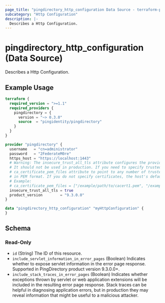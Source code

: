 ```yaml
---
page_title: "pingdirectory_http_configuration Data Source - terraform-provider-pingdirectory"
subcategory: "Http Configuration"
description: |-
  Describes a Http Configuration.
---
```


# pingdirectory_http_configuration (Data Source)

Describes a Http Configuration.

## Example Usage

```terraform
terraform {
  required_version = ">=1.1"
  required_providers {
    pingdirectory = {
      version = "~> 0.3.0"
      source  = "pingidentity/pingdirectory"
    }
  }
}

provider "pingdirectory" {
  username   = "cn=administrator"
  password   = "2FederateM0re"
  https_host = "https://localhost:1443"
  # Warning: The insecure_trust_all_tls attribute configures the provider to trust any certificate presented by the PingDirectory server.
  # It should not be used in production. If you need to specify trusted CA certificates, use the
  # ca_certificate_pem_files attribute to point to any number of trusted CA certificate files
  # in PEM format. If you do not specify certificates, the host's default root CA set will be used.
  # Example:
  # ca_certificate_pem_files = ["/example/path/to/cacert1.pem", "/example/path/to/cacert2.pem"]
  insecure_trust_all_tls = true
  product_version        = "9.3.0.0"
}

data "pingdirectory_http_configuration" "myHttpConfiguration" {
}
```

<!-- schema generated by tfplugindocs -->
## Schema

### Read-Only

- `id` (String) The ID of this resource.
- `include_servlet_information_in_error_pages` (Boolean) Indicates whether to expose servlet information in the error page response. Supported in PingDirectory product version 9.3.0.0+.
- `include_stack_traces_in_error_pages` (Boolean) Indicates whether exceptions thrown by servlet or web application extensions will be included in the resulting error page response. Stack traces can be helpful in diagnosing application errors, but in production they may reveal information that might be useful to a malicious attacker.


